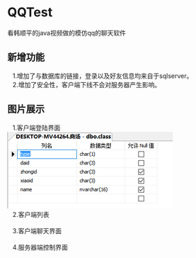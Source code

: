 # QQTest
看韩顺平的java视频做的模仿qq的聊天软件
## 新增功能
    1.增加了与数据库的链接，登录以及好友信息均来自于sqlserver。<br>
    2.增加了安全性，客户端下线不会对服务器产生影响。
## 图片展示
    1.客户端登陆界面<br>
    ![image](https://github.com/ChineseAStar/Purchasing-Management-System/blob/master/images/class.png)<br>
    2.客户端列表<br>
    <br>
    3.客户端聊天界面<br>
    <br>
    4.服务器端控制界面<br>
    <br>
